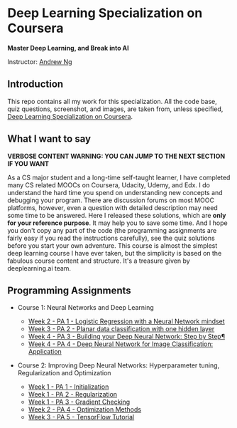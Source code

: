 # Deep Learning Specialization on Coursera

**Master Deep Learning, and Break into AI**

Instructor: [Andrew Ng](http://www.andrewng.org/)

## Introduction

This repo contains all my work for this specialization. All the code base, quiz questions, screenshot, and images, are taken from, unless specified, [Deep Learning Specialization on Coursera](https://www.coursera.org/specializations/deep-learning).

## What I want to say

**VERBOSE CONTENT WARNING: YOU CAN JUMP TO THE NEXT SECTION IF YOU WANT**

As a CS major student and a long-time self-taught learner, I have completed many CS related MOOCs on Coursera, Udacity, Udemy, and Edx. I do understand the hard time you spend on understanding new concepts and debugging your program. There are discussion forums on most MOOC platforms, however, even a question with detailed description may need some time to be answered. Here I released these solutions, which are **only for your reference purpose**. It may help you to save some time. And I hope you don't copy any part of the code (the programming assignments are fairly easy if you read the instructions carefully), see the quiz solutions before you start your own adventure. This course is almost the simplest deep learning course I have ever taken, but the simplicity is based on the fabulous course content and structure. It's a treasure given by deeplearning.ai team.


## Programming Assignments

- Course 1: Neural Networks and Deep Learning

  - [Week 2 - PA 1 - Logistic Regression with a Neural Network mindset](https://github.com/SibaSubramaniam/Coursera-Deep-Learning-Specialization/blob/master/Neural%20Networks%20and%20Deep%20Learning/Logistic%2BRegression%2Bwith%2Ba%2BNeural%2BNetwork%2Bmindset%2Bv5.ipynb)
  - [Week 3 - PA 2 - Planar data classification with one hidden layer](https://github.com/SibaSubramaniam/Coursera-Deep-Learning-Specialization/blob/master/Neural%20Networks%20and%20Deep%20Learning/Planar%2Bdata%2Bclassification%2Bwith%2Bone%2Bhidden%2Blayer%2Bv5.ipynb)
  - [Week 4 - PA 3 - Building your Deep Neural Network: Step by Step¶](https://github.com/SibaSubramaniam/Coursera-Deep-Learning-Specialization/blob/master/Neural%20Networks%20and%20Deep%20Learning/Building%2Byour%2BDeep%2BNeural%2BNetwork%2B-%2BStep%2Bby%2BStep%2Bv8.ipynb)
  - [Week 4 - PA 4 - Deep Neural Network for Image Classification: Application](https://github.com/SibaSubramaniam/Coursera-Deep-Learning-Specialization/blob/master/Neural%20Networks%20and%20Deep%20Learning/Deep%2BNeural%2BNetwork%2B-%2BApplication%2Bv8.ipynb)

- Course 2: Improving Deep Neural Networks: Hyperparameter tuning, Regularization and Optimization

  - [Week 1 - PA 1 - Initialization]()
  - [Week 1 - PA 2 - Regularization]()
  - [Week 1 - PA 3 - Gradient Checking]()
  - [Week 2 - PA 4 - Optimization Methods]()
  - [Week 3 - PA 5 - TensorFlow Tutorial]()

